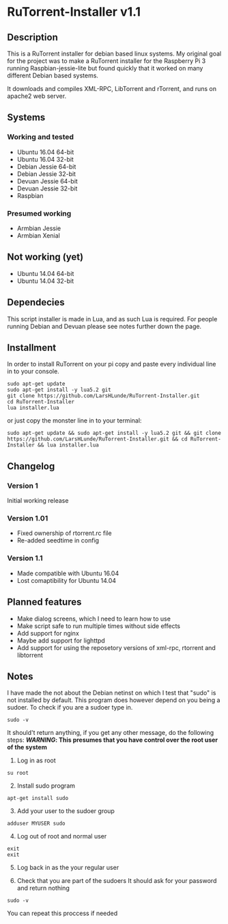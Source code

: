 # RuTorrent-Installer v1.1

## Description
This is a RuTorrent installer for debian based linux systems.
My original goal for the project was to make a RuTorrent installer
for the Raspberry Pi 3 running Raspbian-jessie-lite but found quickly
that it worked on many different Debian based systems.

It downloads and compiles XML-RPC, LibTorrent and rTorrent,
and runs on apache2 web server.

## Systems
### Working and tested
* Ubuntu 16.04 64-bit
* Ubuntu 16.04 32-bit
* Debian Jessie 64-bit
* Debian Jessie 32-bit
* Devuan Jessie 64-bit
* Devuan Jessie 32-bit
* Raspbian

### Presumed working
* Armbian Jessie
* Armbian Xenial

## Not working (yet)
* Ubuntu 14.04 64-bit
* Ubuntu 14.04 32-bit

## Dependecies
This script installer is made in Lua,
and as such Lua is required.
For people running Debian and Devuan please see notes
further down the page.

## Installment
In order to install RuTorrent on your pi
copy and paste every individual line in
to your console.
```
sudo apt-get update
sudo apt-get install -y lua5.2 git
git clone https://github.com/LarsHLunde/RuTorrent-Installer.git
cd RuTorrent-Installer
lua installer.lua
```

or just copy the monster line in to your terminal:
```
sudo apt-get update && sudo apt-get install -y lua5.2 git && git clone https://github.com/LarsHLunde/RuTorrent-Installer.git && cd RuTorrent-Installer && lua installer.lua
```

## Changelog
### Version 1
Initial working release
### Version 1.01
* Fixed ownership of rtorrent.rc file
* Re-added seedtime in config

### Version 1.1
* Made compatible with Ubuntu 16.04
* Lost comaptibility for Ubuntu 14.04

## Planned features


* Make dialog screens, which I need to learn how to use
* Make script safe to run multiple times without side effects
* Add support for nginx
* Maybe add support for lighttpd
* Add support for using the reposetory versions of xml-rpc, rtorrent and libtorrent

## Notes
I have made the not about the Debian netinst on which I test
that "sudo" is not installed by default. This program does however depend
on you being a sudoer. To check if you are a sudoer type in.

```
sudo -v
```

It should't return anything, if you get any other message, do the following steps:
**_WARNING_: This presumes that you have control over the root user of the system**

1. Log in as root
```
su root
```

2. Install sudo program
```
apt-get install sudo
```

3. Add your user to the sudoer group
```
adduser MYUSER sudo
```

4. Log out of root and normal user

```
exit
exit
```

5. Log back in as the your regular user

6. Check that you are part of the sudoers
It should ask for your password and return nothing
```
sudo -v
```

You can repeat this proccess if needed
